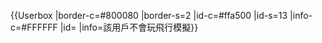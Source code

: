 {{Userbox
 |border-c=#800080
 |border-s=2
 |id-c=#ffa500
 |id-s=13
 |info-c=#FFFFFF
 |id= 
 |info=該用戶不會玩飛行模擬}}